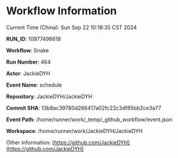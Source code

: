 # Workflow Information

Current Time (China): Sun Sep 22 10:18:35 CST 2024  

**RUN_ID**: 10977496618  

**Workflow**: Snake  

**Run Number**: 464  

**Actor**: JackieDYH  

**Event Name**: schedule  

**Repository**: JackieDYH/JackieDYH  

**Commit SHA**: 13b8ac39780d266417a02fc22c3df85bb2ce3a77  

**Event Path**: /home/runner/work/_temp/_github_workflow/event.json  

**Workspace**: /home/runner/work/JackieDYH/JackieDYH  

Other information: [https://github.com/JackieDYH](https://github.com/JackieDYH)
